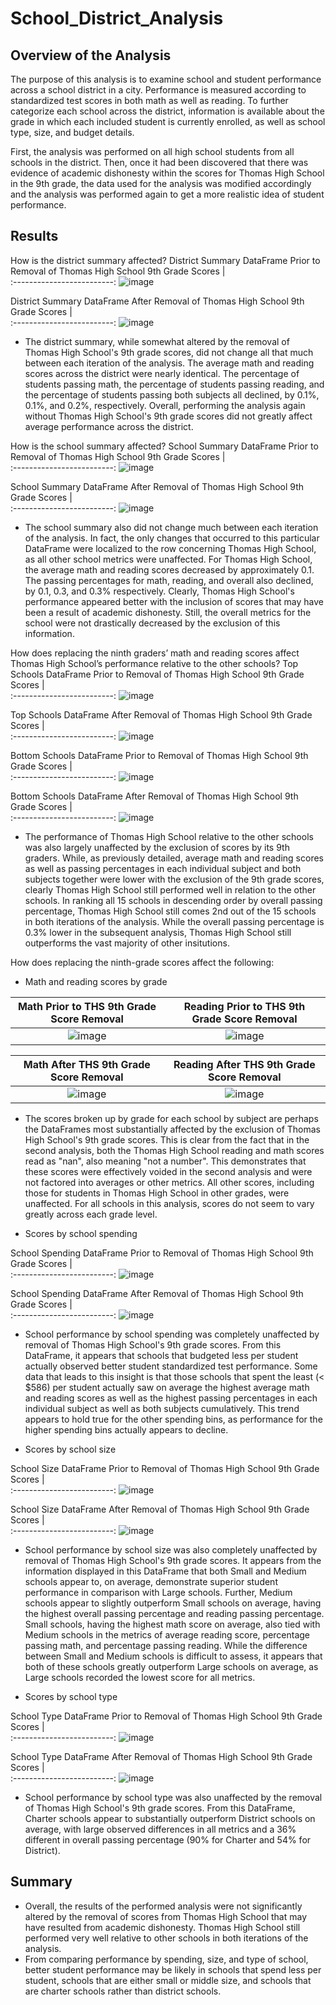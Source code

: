 # School_District_Analysis

## Overview of the Analysis
 The purpose of this analysis is to examine school and student performance across a school district in a city. Performance is measured according to standardized test scores in both math as well as reading. To further categorize each school across the district, information is available about the grade in which each included student is currently enrolled, as well as school type, size, and budget details. 

 First, the analysis was performed on all high school students from all schools in the district. Then, once it had been discovered that there was evidence of academic dishonesty within the scores for Thomas High School in the 9th grade, the data used for the analysis was modified accordingly and the analysis was performed again to get a more realistic idea of student performance. 

## Results
How is the district summary affected?
District Summary DataFrame Prior to Removal of Thomas High School 9th Grade Scores            |  
:-------------------------:
![image](https://user-images.githubusercontent.com/108832056/184417994-afe4eada-b7ad-474a-91af-7174f9ac0b43.png)


District Summary DataFrame After Removal of Thomas High School 9th Grade Scores            |  
:-------------------------:
![image](https://user-images.githubusercontent.com/108832056/184419269-710a3bf3-1b6e-4717-bf9f-85c24f83b790.png)

* The district summary, while somewhat altered by the removal of Thomas High School's 9th grade scores, did not change all that much between each iteration of the analysis. The average math and reading scores across the district were nearly identical. The percentage of students passing math, the percentage of students passing reading, and the percentage of students passing both subjects all declined, by 0.1%, 0.1%, and 0.2%, respectively. Overall, performing the analysis again without Thomas High School's 9th grade scores did not greatly affect average performance across the district.

How is the school summary affected?
School Summary DataFrame Prior to Removal of Thomas High School 9th Grade Scores            |  
:-------------------------:
![image](https://user-images.githubusercontent.com/108832056/184418376-b1201f6c-6fb5-4396-946a-611d0c0be0e8.png)
 

School Summary DataFrame After Removal of Thomas High School 9th Grade Scores            |  
:-------------------------:
![image](https://user-images.githubusercontent.com/108832056/184419334-fa8f30b5-8a86-4470-af87-5755a438ed9c.png)


* The school summary also did not change much between each iteration of the analysis. In fact, the only changes that occurred to this particular DataFrame were localized to the row concerning Thomas High School, as all other school metrics were unaffected. For Thomas High School, the average math and reading scores decreased by approximately 0.1. The passing percentages for math, reading, and overall also declined, by 0.1, 0.3, and 0.3% respectively. Clearly, Thomas High School's performance appeared better with the inclusion of scores that may have been a result of academic dishonesty. Still, the overall metrics for the school were not drastically decreased by the exclusion of this information. 

How does replacing the ninth graders’ math and reading scores affect Thomas High School’s performance relative to the other schools?
Top Schools DataFrame Prior to Removal of Thomas High School 9th Grade Scores            |  
:-------------------------:
![image](https://user-images.githubusercontent.com/108832056/184418440-bd8e9c45-5bc2-49d9-9d09-c6eb4fc9d2e5.png)


Top Schools DataFrame After Removal of Thomas High School 9th Grade Scores            |  
:-------------------------:
![image](https://user-images.githubusercontent.com/108832056/184419399-4180550b-180d-4de8-921c-cfb8a53d3b4d.png)


Bottom Schools DataFrame Prior to Removal of Thomas High School 9th Grade Scores            |  
:-------------------------:
![image](https://user-images.githubusercontent.com/108832056/184559280-e4b739c7-7217-42b3-8a6e-d64236fd9ae4.png)


Bottom Schools DataFrame After Removal of Thomas High School 9th Grade Scores            |  
:-------------------------:
![image](https://user-images.githubusercontent.com/108832056/184559284-494cd044-1646-4b10-a7cb-0cb9a5e5ba5c.png)

* The performance of Thomas High School relative to the other schools was also largely unaffected by the exclusion of scores by its 9th graders. While, as previously detailed, average math and reading scores as well as passing percentages in each individual subject and both subjects together were lower with the exclusion of the 9th grade scores, clearly Thomas High School still performed well in relation to the other schools. In ranking all 15 schools in descending order by overall passing percentage, Thomas High School still comes 2nd out of the 15 schools in both iterations of the analysis. While the overall passing percentage is 0.3% lower in the subsequent analysis, Thomas High School still outperforms the vast majority of other insitutions. 

How does replacing the ninth-grade scores affect the following:
* Math and reading scores by grade

Math Prior to THS 9th Grade Score Removal           |  Reading Prior to THS 9th Grade Score Removal
:-------------------------:|:-------------------------:
![image](https://user-images.githubusercontent.com/108832056/184418490-e245fa57-0db0-4fdc-b60e-49ef84773ae6.png)|  ![image](https://user-images.githubusercontent.com/108832056/184418540-32844a61-39c3-4640-8ad6-ea7fa3c468e4.png)


Math After THS 9th Grade Score Removal           |  Reading After THS 9th Grade Score Removal
:-------------------------:|:-------------------------:
![image](https://user-images.githubusercontent.com/108832056/184419463-9019c73e-48bf-4275-abce-d6ff83fc50d1.png)|  ![image](https://user-images.githubusercontent.com/108832056/184419524-fdd83e02-dd10-41b4-abef-0b61ca44937e.png)

* The scores broken up by grade for each school by subject are perhaps the DataFrames most substantially affected by the exclusion of Thomas High School's 9th grade scores. This is clear from the fact that in the second analysis, both the Thomas High School reading and math scores read as "nan", also meaning "not a number". This demonstrates that these scores were effectively voided in the second analysis and were not factored into averages or other metrics. All other scores, including those for students in Thomas High School in other grades, were unaffected. For all schools in this analysis, scores do not seem to vary greatly across each grade level.

* Scores by school spending

School Spending DataFrame Prior to Removal of Thomas High School 9th Grade Scores            |  
:-------------------------:
![image](https://user-images.githubusercontent.com/108832056/184418629-616be9f4-56b2-4d6e-95e1-55f82a34c067.png)
 

School Spending DataFrame After Removal of Thomas High School 9th Grade Scores            |  
:-------------------------:
![image](https://user-images.githubusercontent.com/108832056/184419576-8d498014-454c-45be-a736-8faedd999c62.png)

* School performance by school spending was completely unaffected by removal of Thomas High School's 9th grade scores. From this DataFrame, it appears that schools that budgeted less per student actually observed better student standardized test performance. Some data that leads to this insight is that those schools that spent the least (< $586) per student actually saw on average the highest average math and reading scores as well as the highest passing percentages in each individual subject as well as both subjects cumulatively. This trend appears to hold true for the other spending bins, as performance for the higher spending bins actually appears to decline. 

* Scores by school size

School Size DataFrame Prior to Removal of Thomas High School 9th Grade Scores            |  
:-------------------------:
![image](https://user-images.githubusercontent.com/108832056/184418698-43a14631-dcf1-4bac-854e-3f4f3ad7903a.png)


School Size DataFrame After Removal of Thomas High School 9th Grade Scores            |  
:-------------------------:
![image](https://user-images.githubusercontent.com/108832056/184419618-c53f0c33-332c-4339-9810-39af8416efb7.png)

* School performance by school size was also completely unaffected by removal of Thomas High School's 9th grade scores. It appears from the information displayed in this DataFrame that both Small and Medium schools appear to, on average, demonstrate superior student performance in comparison with Large schools. Further, Medium schools appear to slightly outperform Small schools on average, having the highest overall passing percentage and reading passing percentage. Small schools, having the highest math score on average, also tied with Medium schools in the metrics of average reading score, percentage passing math, and percentage passing reading. While the difference between Small and Medium schools is difficult to assess, it appears that both of these schools greatly outperform Large schools on average, as Large schools recorded the lowest score for all metrics. 

* Scores by school type

School Type DataFrame Prior to Removal of Thomas High School 9th Grade Scores            |  
:-------------------------:
![image](https://user-images.githubusercontent.com/108832056/184418744-fba0d743-529a-4761-a7df-d834765002c0.png)


School Type DataFrame After Removal of Thomas High School 9th Grade Scores            |  
:-------------------------:
![image](https://user-images.githubusercontent.com/108832056/184419645-697e5fe6-df0b-4efc-bdfc-819801d8ea7d.png)

* School performance by school type was also unaffected by the removal of Thomas High School's 9th grade scores. From this DataFrame, Charter schools appear to substantially outperform District schools on average, with large observed differences in all metrics and a 36% different in overall passing percentage (90% for Charter and 54% for District). 

## Summary
* Overall, the results of the performed analysis were not significantly altered by the removal of scores from Thomas High School that may have resulted from academic dishonesty. Thomas High School still performed very well relative to other schools in both iterations of the analysis.
* From comparing performance by spending, size, and type of school, better student performance may be likely in schools that spend less per student, schools that are either small or middle size, and schools that are charter schools rather than district schools. 
